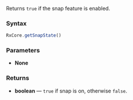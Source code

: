 Returns `true` if the snap feature is enabled.

### Syntax

```typescript
RxCore.getSnapState()
```

### Parameters

- **None**

### Returns

- **boolean** — `true` if snap is on, otherwise `false`.